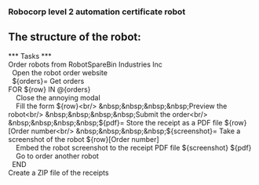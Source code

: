 ### Robocorp level 2 automation certificate robot

## The structure of the robot:

*** Tasks ***<br/>
Order robots from RobotSpareBin Industries Inc<br/>
    &nbsp;&nbsp;Open the robot order website<br/>
    &nbsp;&nbsp;${orders}=    Get orders<br/>
    FOR    ${row}    IN    @{orders}<br/>
        &nbsp;&nbsp;&nbsp;&nbsp;Close the annoying modal<br/>
        &nbsp;&nbsp;&nbsp;&nbsp;Fill the form    ${row}<br/>
        &nbsp;&nbsp;&nbsp;&nbsp;Preview the robot<br/>
        &nbsp;&nbsp;&nbsp;&nbsp;Submit the order<br/>
        &nbsp;&nbsp;&nbsp;&nbsp;${pdf}=    Store the receipt as a PDF file    ${row}[Order number<br/>
        &nbsp;&nbsp;&nbsp;&nbsp;${screenshot}=    Take a screenshot of the robot    ${row}[Order number]<br/>
        &nbsp;&nbsp;&nbsp;&nbsp;Embed the robot screenshot to the receipt PDF file    ${screenshot}    ${pdf}<br/>
        &nbsp;&nbsp;&nbsp;&nbsp;Go to order another robot<br/>
    &nbsp;&nbsp;END<br/>
    Create a ZIP file of the receipts<br/>

